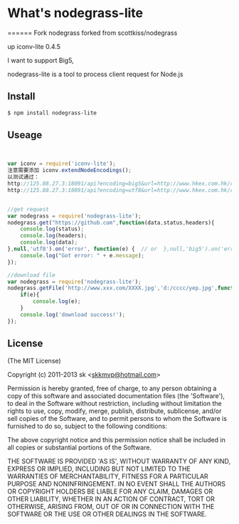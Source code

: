 # What's nodegrass-lite

======
 Fork nodegrass forked from scottkiss/nodegrass
 
 up iconv-lite 0.4.5
 
 I want to support Big5,

 nodegrass-lite is a tool to process client request for Node.js
  
## Install
```bash
$ npm install nodegrass-lite
```

  
## Useage
```js


var iconv = require('iconv-lite'); 
注意需要添加 iconv.extendNodeEncodings(); 
以测试通过：
http://125.88.27.3:18091/api?encoding=big5&url=http://www.hkex.com.hk/chi/csm/script/tc_QuotaUsage.js?Token=70556 
http://125.88.27.3:18091/api?encoding=utf8&url=http://www.hkex.com.hk/chi/csm/script/tc_QuotaUsage.js?Token=70556


//get request
var nodegrass = require('nodegrass-lite');
nodegrass.get("https://github.com",function(data,status,headers){
	console.log(status);
	console.log(headers);
	console.log(data);
},null,'utf8').on('error', function(e) {  // or  },null,'big5').on('error', function(e) {
    console.log("Got error: " + e.message);
});

//download file
var nodegrass = require('nodegrass-lite');
nodegrass.getFile('http://www.xxx.com/XXXX.jpg','d:/cccc/yep.jpg',function(e){
	if(e){
		console.log(e);
	}
	console.log('download success!');
});

```
## License

(The MIT License)

Copyright (c) 2011-2013 sk &lt;skkmvp@hotmail.com&gt;

Permission is hereby granted, free of charge, to any person obtaining
a copy of this software and associated documentation files (the
'Software'), to deal in the Software without restriction, including
without limitation the rights to use, copy, modify, merge, publish,
distribute, sublicense, and/or sell copies of the Software, and to
permit persons to whom the Software is furnished to do so, subject to
the following conditions:

The above copyright notice and this permission notice shall be
included in all copies or substantial portions of the Software.

THE SOFTWARE IS PROVIDED 'AS IS', WITHOUT WARRANTY OF ANY KIND,
EXPRESS OR IMPLIED, INCLUDING BUT NOT LIMITED TO THE WARRANTIES OF
MERCHANTABILITY, FITNESS FOR A PARTICULAR PURPOSE AND NONINFRINGEMENT.
IN NO EVENT SHALL THE AUTHORS OR COPYRIGHT HOLDERS BE LIABLE FOR ANY
CLAIM, DAMAGES OR OTHER LIABILITY, WHETHER IN AN ACTION OF CONTRACT,
TORT OR OTHERWISE, ARISING FROM, OUT OF OR IN CONNECTION WITH THE
SOFTWARE OR THE USE OR OTHER DEALINGS IN THE SOFTWARE.
  
